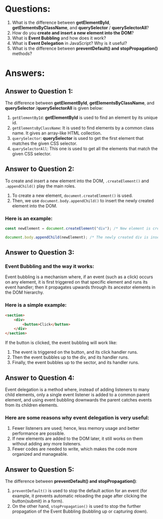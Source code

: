 # Questions:
1. What is the difference between **getElementById**, **getElementsByClassName**, and **querySelector** / **querySelectorAll**?
2. How do you **create and insert a new element into the DOM**?
3. What is **Event Bubbling** and how does it work?
4. What is **Event Delegation** in JavaScript? Why is it useful?
5. What is the difference between **preventDefault() and stopPropagation()** methods?


# Answers:

## Answer to Question 1: 
The difference between **getElementById**, **getElementsByClassName**, and **querySelector** /**querySelectorAll** is given below:

1. `getElementById`: **getElementById** is used to find an element by its unique id.
2. `getElementsByClassName`: It is used to find elements by a common class name. It gives an array-like HTML collection.
3. `querySelector`: **querySelector** is used to get the first element that matches the given CSS selector.
4. `querySelectorAll`: This one is used to get all the elements that match the given CSS selector.


## Answer to Question 2: 
To create and insert a new element into the DOM, `.createElement()` and `.appendChild()` play the main roles.

1. To create a new element, `document.createElement()` is used.
2. Then, we use `document.body.appendChild()` to insert the newly created element into the DOM. 

### Here is an example: 
```JavaScript
const newElement = document.createElement("div"); /* New element is created, which is a div */ 

document.body.appendChild(newElement); /* The newly created div is inserted into the DOM as a child element of the body */
```


## Answer to Question 3: 
### Event Bubbling and the way it works: 
Event bubbling is a mechanism where, if an event (such as a click) occurs on any element, it is first triggered on that specific element and runs its event handler; then it propagates upwards through its ancestor elements in the DOM hierarchy. 
### Here is a simple example: 
```HTML
<section>
    <div>
        <button>Click</button>
    </div>
</section>
``` 
If the button is clicked, the event bubbling will work like:
1. The event is triggered on the button, and its click handler runs.
2. Then the event bubbles up to the div, and its handler runs.
3. Finally, the event bubbles up to the sector, and its handler runs.


## Answer to Question 4: 
Event delegation is a method where, instead of adding listeners to many child elements, only a single event listener is added to a common parent element, and using event bubbling downwards the parent catches events from its children elements. 

### Here are some reasons why event delegation is very useful:
1. Fewer listeners are used; hence, less memory usage and better performance are possible.
2. If new elements are added to the DOM later, it still works on them without adding any more listeners.
3. Fewer codes are needed to write, which makes the code more organized and manageable.

## Answer to Question 5:
The difference between **preventDefault() and stopPropagation()**:
1. `preventDefault()` is used to stop the default action for an event (for example, it prevents automatic reloading the page after clicking the button(submit) in a form).
2. On the other hand, `stopPropagation()` is used to stop the further propagation of the Event Bubbling (bubbling up or capturing down).